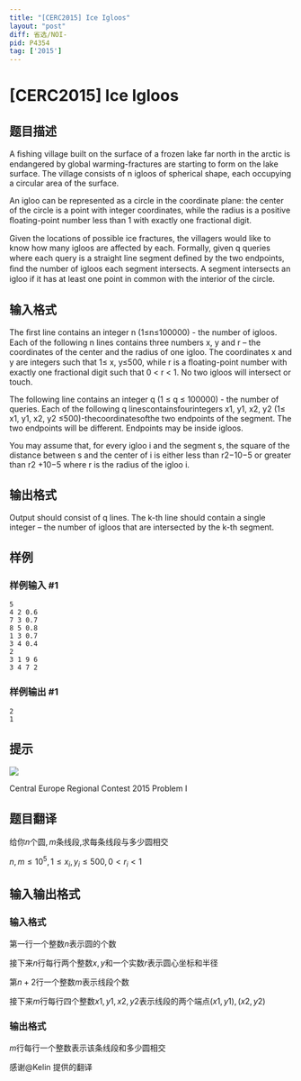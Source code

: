 ```yaml
---
title: "[CERC2015] Ice Igloos"
layout: "post"
diff: 省选/NOI-
pid: P4354
tag: ['2015']
---
```

# [CERC2015] Ice Igloos
## 题目描述

A ﬁshing village built on the surface of a frozen lake far north in the arctic is endangered by global warming-fractures are starting to form on the lake surface. The village consists of n igloos of spherical shape, each occupying a circular area of the surface. 

An igloo can be represented as a circle in the coordinate plane: the center of the circle is a point with integer coordinates, while the radius is a positive ﬂoating-point number less than 1 with exactly one fractional digit. 

Given the locations of possible ice fractures, the villagers would like to know how many igloos are affected by each. Formally, given q queries where each query is a straight line segment deﬁned by the two endpoints, ﬁnd the number of igloos each segment intersects. A segment intersects an igloo if it has at least one point in common with the interior of the circle.
## 输入格式

The ﬁrst line contains an integer n (1≤n≤100000) - the number of igloos. Each of the following n lines contains three numbers x, y and r – the coordinates of the center and the radius of one igloo. The coordinates x and y are integers such that 1≤ x, y≤500, while r is a ﬂoating-point number with exactly one fractional digit such that 0 < r < 1. No two igloos will intersect or touch. 

The following line contains an integer q (1 ≤ q ≤ 100000) - the number of queries. Each of the following q linescontainsfourintegers x1, y1, x2, y2 (1≤ x1, y1, x2, y2 ≤500)-thecoordinatesofthe two endpoints of the segment. The two endpoints will be different. Endpoints may be inside igloos. 

You may assume that, for every igloo i and the segment s, the square of the distance between s and the center of i is either less than r2−10−5 or greater than r2 +10−5 where r is the radius of the igloo i. 
## 输出格式

Output should consist of q lines. The k-th line should contain a single integer – the number of igloos that are intersected by the k-th segment.
## 样例

### 样例输入 #1
```
5 
4 2 0.6 
7 3 0.7 
8 5 0.8 
1 3 0.7 
3 4 0.4 
2 
3 1 9 6 
3 4 7 2
```
### 样例输出 #1
```
2
1
```
## 提示

![](https://cdn.luogu.com.cn/upload/pic/16243.png )

Central Europe Regional Contest 2015 Problem I
## 题目翻译

给你$n$个圆$,m$条线段$,$求每条线段与多少圆相交

$n,m\le10^5,1\le x_i,y_i\le500,0\lt r_i\lt 1$ 

## 输入输出格式

### 输入格式

第一行一个整数$n$表示圆的个数

接下来$n$行每行两个整数$x,y$和一个实数$r$表示圆心坐标和半径

第$n+2$行一个整数$m$表示线段个数

接下来$m$行每行四个整数$x1,y1,x2,y2$表示线段的两个端点$(x1,y1),(x2,y2)$

### 输出格式

$m$行每行一个整数表示该条线段和多少圆相交


感谢@Kelin 提供的翻译


